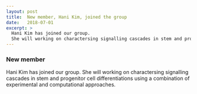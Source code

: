 ```yaml
---
layout: post
title:  New member, Hani Kim, joined the group
date:   2018-07-01
excerpt: >
  Hani Kim has joined our group. 
  She will working on charactersing signalling cascades in stem and progenitor cell differentiations using a combination of experimental and computational approaches.
---
```


### New member
Hani Kim has joined our group. She will working on charactersing signalling cascades in stem and progenitor cell differentiations using a combination of experimental and computational approaches.

